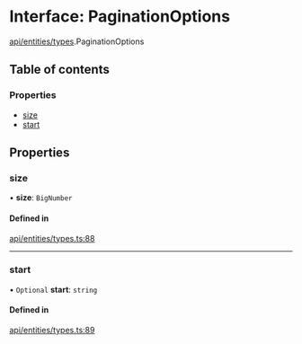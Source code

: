 # Interface: PaginationOptions

[api/entities/types](../wiki/api.entities.types).PaginationOptions

## Table of contents

### Properties

- [size](../wiki/api.entities.types.PaginationOptions#size)
- [start](../wiki/api.entities.types.PaginationOptions#start)

## Properties

### size

• **size**: `BigNumber`

#### Defined in

[api/entities/types.ts:88](https://github.com/PolymeshAssociation/polymesh-sdk/blob/88db4a91/src/api/entities/types.ts#L88)

___

### start

• `Optional` **start**: `string`

#### Defined in

[api/entities/types.ts:89](https://github.com/PolymeshAssociation/polymesh-sdk/blob/88db4a91/src/api/entities/types.ts#L89)
